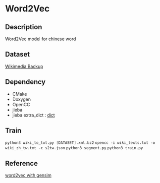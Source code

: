 # Word2Vec

## Description

Word2Vec model for chinese word

## Dataset

[Wikimedia Backup](https://dumps.wikimedia.org/zhwiki/)

## Dependency

- CMake
- Doxygen
- OpenCC
- jieba
- jieba extra_dict : [dict](https://github.com/fxsjy/jieba/tree/master/extra_dict)

## Train

`python3 wiki_to_txt.py [DATASET].xml.bz2`
`opencc -i wiki_texts.txt -o wiki_zh_tw.txt -c s2tw.json`
`python3 segment.py`
`python3 train.py`

## Reference

[word2vec with gensim](http://zake7749.github.io/2016/08/28/word2vec-with-gensim/)
